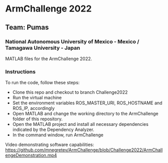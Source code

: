 # ArmChallenge 2022
## Team: Pumas
### National Autonomous University of Mexico - Mexico / Tamagawa University - Japan 

MATLAB files for the ArmChallenge 2022.

### Instructions

To run the code, follow these steps:

* Clone this repo and checkout to branch Challenge2022
* Run the virtual machine
* Set the environment variables ROS_MASTER_URI, ROS_HOSTNAME and ROS_IP, accordingly
* Open MATLAB and change the working directory to the ArmChallenge folder of this repository.
* Open the MATLAB project and install all necessary dependencies indicated by the Dependency Analyzer.
* In the command window, run ArmChallenge

Video demonstrating software capabilities:
https://github.com/mnegretev/ArmChallenge/blob/Challenge2022/ArmChallengeDemonstration.mp4
